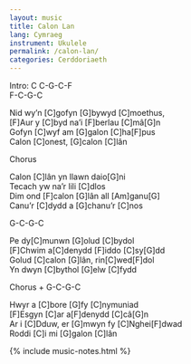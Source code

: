 ```yaml
---
layout: music
title: Calon Lan
lang: Cymraeg
instrument: Ukulele
permalink: /calon-lan/
categories: Cerddoriaeth
---
```


Intro: C C-G-C-F  
F-C-G-C  

Nid wy’n [C]gofyn [G]bywyd [C]moethus,  
[F]Aur y [C]byd na’i [F]berlau [C]mâ[G]n  
Gofyn [C]wyf am [G]galon [C]ha[F]pus  
Calon [C]onest, [G]calon [C]lân  
  
Chorus  
  
Calon [C]lân yn llawn daio[G]ni  
Tecach yw na’r lili [C]dlos  
Dim ond [F]calon [G]lân all [Am]ganu[G]  
Canu’r [C]dydd a [G]chanu’r [C]nos  
  
G-C-G-C  
  
Pe dy[C]munwn [G]olud [C]bydol  
[F]Chwim a[C]denydd [F]iddo [C]sy[G]dd  
Golud [C]calon [G]lân, rin[C]wed[F]dol  
Yn dwyn [C]bythol [G]elw [C]fydd   
  
Chorus + G-C-G-C  
  
Hwyr a [C]bore [G]fy [C]nymuniad  
[F]Esgyn [C]ar a[F]denydd [C]câ[G]n    
Ar i [C]Dduw, er [G]mwyn fy [C]Nghei[F]dwad  
Roddi [C]i mi [G]galon [C]lân  

{% include music-notes.html %}